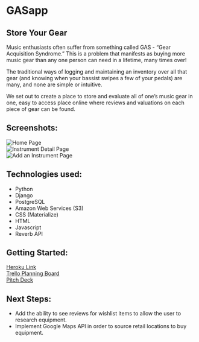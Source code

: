 # GASapp
## Store Your Gear

Music enthusiasts often suffer from something called GAS - “Gear Acquisition Syndrome.” This is a problem that manifests as buying more music gear than any one person can need in a lifetime, many times over!  

The traditional ways of logging and maintaining an inventory over all that gear (and knowing when your bassist swipes a few of your pedals) are many, and none are simple or intuitive.

We set out to create a place to store and evaluate all of one’s music gear in one, easy to access place online where reviews and valuations on each piece of gear can be found.

## Screenshots: 

![Home Page](https://i.imgur.com/baBKk86.png)<br>
![Instrument Detail Page](https://i.imgur.com/ZKiELxM.png)<br>
![Add an Instrument Page](https://i.imgur.com/073JZWh.png)

## Technologies used: 

- Python
- Django
- PostgreSQL
- Amazon Web Services (S3)
- CSS (Materialize)
- HTML
- Javascript
- Reverb API

## Getting Started:

[Heroku Link](https://gear-acquisition-syndrome.herokuapp.com/)<br> 
[Trello Planning Board](https://trello.com/b/vlJ9rfaW/project-3)<br>
[Pitch Deck](https://docs.google.com/presentation/d/1ZrZkFDF9FKLsturrjH6daW58r1PukoXLl86zgAt2a8U/edit#slide=id.g8a76f2b64d_0_70)

## Next Steps: 

- Add the ability to see reviews for wishlist items to allow the user to research equipment.
- Implement Google Maps API in order to source retail locations to buy equipment. 